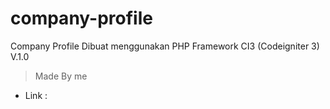 # company-profile
Company Profile Dibuat menggunakan PHP Framework CI3 (Codeigniter 3) V.1.0
> Made By me 
  - Link : 
